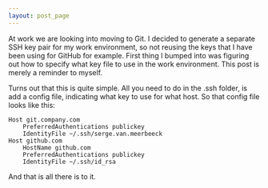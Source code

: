 ```yaml
---
layout: post_page
---
```


At work we are looking into moving to Git. I decided to generate a separate SSH key pair for my work environment, so not reusing the keys that I have been using for GitHub for example. First thing I bumped into was figuring out how to specify what key file to use in the work environment. This post is merely a reminder to myself.

Turns out that this is quite simple. All you need to do in the .ssh folder, is add a config file, indicating what key to use for what host. So that config file looks like this:

	Host git.company.com
	    PreferredAuthentications publickey
	    IdentityFile ~/.ssh/serge.van.meerbeeck
	Host github.com
	    HostName github.com
	    PreferredAuthentications publickey
	    IdentityFile ~/.ssh/id_rsa

And that is all there is to it.